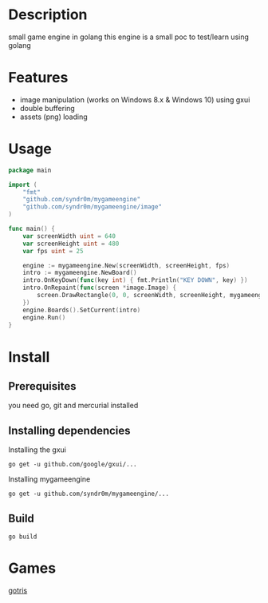 Description
===========

small game engine in golang 
this engine is a small poc to test/learn using golang

Features
========

- image manipulation (works on Windows 8.x & Windows 10) using gxui
- double buffering
- assets (png) loading

Usage
=====

```go
package main

import (
	"fmt"
	"github.com/syndr0m/mygameengine"
	"github.com/syndr0m/mygameengine/image"
)

func main() {
	var screenWidth uint = 640
	var screenHeight uint = 480
	var fps uint = 25

	engine := mygameengine.New(screenWidth, screenHeight, fps)
	intro := mygameengine.NewBoard()
	intro.OnKeyDown(func(key int) { fmt.Println("KEY DOWN", key) })
	intro.OnRepaint(func(screen *image.Image) {
		screen.DrawRectangle(0, 0, screenWidth, screenHeight, mygameengine.COLOR_RED)
	})
	engine.Boards().SetCurrent(intro)
	engine.Run()
}
```

Install
=======

Prerequisites
-------------

you need go, git and mercurial installed

Installing dependencies
-----------------------

Installing the gxui

```
go get -u github.com/google/gxui/...
```

Installing mygameengine

```
go get -u github.com/syndr0m/mygameengine/...
```

Build
-----

```
go build
```
 
# Games

[gotris](https://github.com/syndr0m/gotris)
